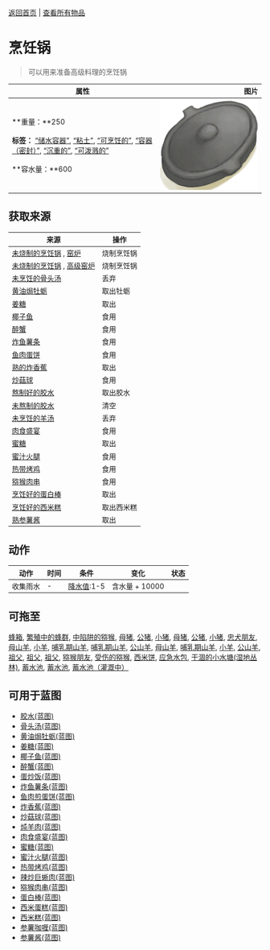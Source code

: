 [返回首页](index.md)   |  [查看所有物品](object.md)
# 烹饪锅  
> 可以用来准备高级料理的烹饪锅  
  
  属性  |   图片   
 ----  |  ----:   
 **重量：**250<br><br>**标签：**	[“储水容器”](tag_WaterContainer.md), [“粘土”](tag_Clay.md), [“可烹饪的”](tag_Cookable.md), [“容器（密封）”](tag_ContainerSealed.md), [“沉重的”](tag_Heavy.md), [“可泼溅的”](tag_Spillable.md)<br><br>**容水量：**600  |  ![](Sprite/CookingPotClosed.png)   
  
## 获取来源  
来源  |  操作  
----  |  ----  
[未烧制的烹饪锅](CookingPotUnfired.md) , [窑炉](Kiln.md)  |  烧制烹饪锅  
[未烧制的烹饪锅](CookingPotUnfired.md) , [高级窑炉](KilnAdvanced.md)  |  烧制烹饪锅  
[未烹饪的骨头汤](BoneBrothUncooked.md)  |  丢弃  
[黄油焗牡蛎](ButterBakedOystersCooked.md)  |  取出牡蛎  
[姜糖](CandiedGingerCooked.md)  |  取出  
[椰子鱼](CoconutFish.md)  |  食用  
[醉蟹](DrunkenCrab.md)  |  食用  
[炸鱼薯条](FishNChips.md)  |  食用  
[鱼肉蛋饼](FishOmelette.md)  |  食用  
[熟的炸香蕉](FriedBananasCooked.md)  |  取出  
[炒菇球](FriedPuffballs.md)  |  食用  
[熬制好的胶水](GlueCooked.md)  |  取出胶水  
[未熬制的胶水](GlueUncooked.md)  |  清空  
[未烹饪的羊汤](GoatStewUncooked.md)  |  丢弃  
[肉食盛宴](HeartyFeast.md)  |  食用  
[蜜糖](HoneyCandyCooked.md)  |  取出  
[蜜汁火腿](HoneyGlazedPork.md)  |  食用  
[热带烤鸡](IslandChicken.md)  |  食用  
[猕猴肉串](MacaqueSkewers.md)  |  食用  
[烹饪好的蛋白棒](ProteinBarsCooked.md)  |  取出  
[烹饪好的西米糕](SagoSlimeCooked.md)  |  取出西米糕  
[熟参薯酱](YamJamCooked.md)  |  取出  
## 动作  
动作  |  时间  |  条件  |  变化  |  状态  
----  |  ----  |  ----  |  ----  |  ----  
收集雨水  |  -  |  [降水值](RainValue.md):1-5  |  含水量 + 10000<br>  |    
## 可拖至  
[蜂箱](BeeSkep.md), [繁殖中的蜂群](BeeSkepSwarming.md), [中陷阱的猕猴](CageTrapMacaque.md), [母猪](BoarEnclosureFemale.md), [公猪](BoarEnclosureMale.md), [小猪](BoarEnclosurePiglet.md), [母猪](BoarTiedFemale.md), [公猪](BoarTiedMale.md), [小猪](BoarTiedPiglet.md), [忠犬朋友](DogFriend.md), [母山羊](GoatEnclosureFemale.md), [小羊](GoatEnclosureKid.md), [哺乳期山羊](GoatEnclosureLactating.md), [哺乳期山羊](GoatEnclosureLactating.md), [公山羊](GoatEnclosureMale.md), [母山羊](GoatTiedFemale.md), [哺乳期山羊](GoatTiedFemaleLactating.md), [小羊](GoatTiedKid.md), [公山羊](GoatTiedMale.md), [祖父](Grandfather.md), [祖父](Grandfather.md), [祖父](GrandfatherHealthy.md), [猕猴朋友](MacaqueFriend.md), [受伤的猕猴](MacaqueWounded.md), [西米饼](SagoFlatbread.md), [应急水包](WaterRation.md), [干涸的小水塘(湿地丛林)](Puddle.md), [蓄水池](WaterReservoir.md), [蓄水池](WaterReservoirFull.md), [蓄水池（灌溉中）](WaterReservoirIrrigating.md)  
## 可用于蓝图  
- [胶水(蓝图)](Bp_Glue.md)  
- [骨头汤(蓝图)](Bp_BoneBroth.md)  
- [黄油焗牡蛎(蓝图)](Bp_ButterBakedOysters.md)  
- [姜糖(蓝图)](Bp_CandiedGinger.md)  
- [椰子鱼(蓝图)](Bp_CoconutFish.md)  
- [醉蟹(蓝图)](Bp_DrunkenCrab.md)  
- [蛋炒饭(蓝图)](Bp_EggFriedRice.md)  
- [炸鱼薯条(蓝图)](Bp_FishNChips.md)  
- [鱼肉煎蛋饼(蓝图)](Bp_FishOmelette.md)  
- [炸香蕉(蓝图)](Bp_FriedBananas.md)  
- [炒菇球(蓝图)](Bp_FriedPuffballs.md)  
- [炖羊肉(蓝图)](Bp_GoatStew.md)  
- [肉食盛宴(蓝图)](Bp_HeartyFeast.md)  
- [蜜糖(蓝图)](Bp_HoneyCandy.md)  
- [蜜汁火腿(蓝图)](Bp_HoneyGlazedPork.md)  
- [热带烤鸡(蓝图)](Bp_IslandChicken.md)  
- [辣炒巨蜥肉(蓝图)](Bp_LizardFry.md)  
- [猕猴肉串(蓝图)](Bp_MacaqueSkewers.md)  
- [蛋白棒(蓝图)](Bp_ProteinBar.md)  
- [西米蛋糕(蓝图)](Bp_SagoCake.md)  
- [西米糕(蓝图)](Bp_SagoSlime.md)  
- [参薯咖喱(蓝图)](Bp_YamCurry.md)  
- [参薯酱(蓝图)](Bp_YamJam.md)  
  
  
